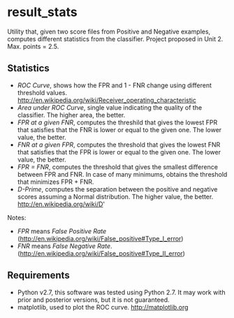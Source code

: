 result_stats
============

Utility that, given two score files from Positive and Negative examples, 
computes different statistics from the classifier. 
Project proposed in Unit 2. Max. points = 2.5.

Statistics
----------

* *ROC Curve*, shows how the FPR and 1 - FNR change using different threshold values. http://en.wikipedia.org/wiki/Receiver_operating_characteristic
* *Area under ROC Curve*, single value indicating the quality of the classifier. The higher area, the better.
* *FPR at a given FNR*, computes the threshild that gives the lowest FPR that satisfies that the FNR is lower or equal to the given one. The lower value, the better.
* *FNR at a given FPR*, computes the threshold that gives the lowest FNR that satisfies that the FPR is lower or equal to the given one. The lower value, the better.
* *FPR = FNR*, computes the threshold that gives the smallest difference between FPR and FNR. In case of many minimums, obtains the threshold that minimizes FPR + FNR.
* *D-Prime*, computes the separation between the positive and negative scores assuming a Normal distribution. The higher value, the better. http://en.wikipedia.org/wiki/D'

Notes: 
* *FPR* means _False Positive Rate_ (http://en.wikipedia.org/wiki/False_positive#Type_I_error)
* *FNR* means _False Negative Rate_. (http://en.wikipedia.org/wiki/False_positive#Type_II_error)

Requirements
------------
* Python v2.7, this software was tested using Python 2.7. It may work with prior and posterior versions, but it is not guaranteed.
* matplotlib, used to plot the ROC curve. http://matplotlib.org
